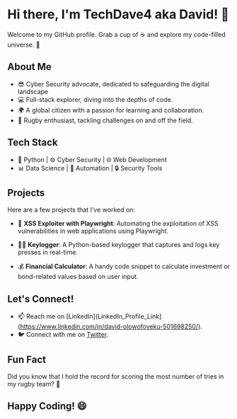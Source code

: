 # Hi there, I'm TechDave4 aka David! 👋

Welcome to my GitHub profile. Grab a cup of ☕ and explore my code-filled universe. 🚀

## About Me

- 😎 Cyber Security advocate, dedicated to safeguarding the digital landscape
- 💻 Full-stack explorer, diving into the depths of code.
- 🌍 A global citizen with a passion for learning and collaboration.
- 🏉 Rugby enthusiast, tackling challenges on and off the field.


## Tech Stack

- 🐍 Python | ⚙️ Cyber Security | 🌐 Web Development
- 📊 Data Science | 🎯 Automation | 🔒 Security Tools

## Projects

Here are a few projects that I've worked on:

- 🌟 **XSS Exploiter with Playwright**: Automating the exploitation of XSS vulnerabilities in web applications using Playwright.

- 🕵️‍♂️ **Keylogger**: A Python-based keylogger that captures and logs key presses in real-time.

- 💰 **Financial Calculator**: A handy code snippet to calculate investment or bond-related values based on user input.

## Let's Connect!

- 📫 Reach me on [LinkedIn](LinkedIn_Profile_Link](https://www.linkedin.com/in/david-olowofoyeku-501698250/).
- 🐦 Connect with me on [Twitter](Twitter_Profile_Link).

## Fun Fact

Did you know that I hold the record for scoring the most number of tries in my rugby team? 🏉

## Happy Coding! 😄
